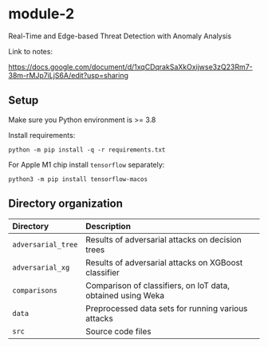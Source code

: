 # module-2

Real-Time and Edge-based Threat Detection with Anomaly Analysis

Link to notes:

<https://docs.google.com/document/d/1xqCDqrakSaXkOxijwse3zQ23Rm7-38m-rMJp7iLjS6A/edit?usp=sharing>

## Setup

Make sure you Python environment is >= 3.8

Install requirements:

```
python -m pip install -q -r requirements.txt
```

For Apple M1 chip install `tensorflow` separately:

```
python3 -m pip install tensorflow-macos
```

## Directory organization

| Directory          | Description                                                 |
|:-------------------|:------------------------------------------------------------|
| `adversarial_tree` | Results of adversarial attacks on decision trees            |
| `adversarial_xg`   | Results of adversarial attacks on XGBoost classifier        |
| `comparisons`      | Comparison of classifiers, on IoT data, obtained using Weka |
| `data`             | Preprocessed data sets for running various attacks          |
| `src`              | Source code files                                           |
